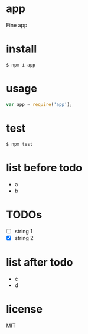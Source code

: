 # app
Fine app

# install
```
$ npm i app
```

# usage
```javascript
var app = require('app');
```

# test
```
$ npm test
```

# list before todo
- a
- b

# TODOs
- [ ] string 1
- [x] string 2

# list after todo
- c
- d

# license
MIT
